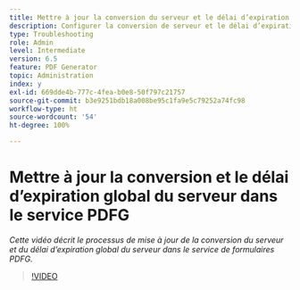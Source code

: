 ```yaml
---
title: Mettre à jour la conversion du serveur et le délai d’expiration global du serveur dans le service PDFG
description: Configurer la conversion de serveur et le délai d’expiration global du serveur pour PDF Generator
type: Troubleshooting
role: Admin
level: Intermediate
version: 6.5
feature: PDF Generator
topic: Administration
index: y
exl-id: 669dde4b-777c-4fea-b0e8-50f797c21757
source-git-commit: b3e9251bdb18a008be95c1fa9e5c79252a74fc98
workflow-type: ht
source-wordcount: '54'
ht-degree: 100%

---
```


# Mettre à jour la conversion et le délai d’expiration global du serveur dans le service PDFG

*Cette vidéo décrit le processus de mise à jour de la conversion du serveur et du délai d’expiration global du serveur dans le service de formulaires PDFG.*

>[!VIDEO](https://video.tv.adobe.com/v/335514?quality=12&learn=on)
